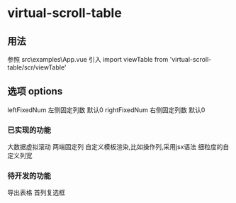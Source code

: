# virtual-scroll-table

## 用法
参照 src\examples\App.vue
引入 import viewTable from 'virtual-scroll-table/scr/viewTable'

## 选项 options
leftFixedNum 左侧固定列数 默认0
rightFixedNum 右侧固定列数 默认0

### 已实现的功能
大数据虚拟滚动
两端固定列
自定义模板渲染,比如操作列,采用jsx语法
细粒度的自定义列宽
### 待开发的功能
导出表格
首列复选框